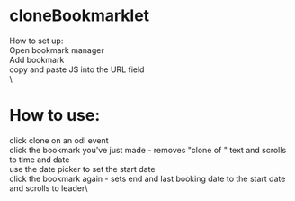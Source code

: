 # cloneBookmarklet
How to set up:\
Open bookmark manager\
Add bookmark\
copy and paste JS into the URL field\
\
# How to use:
click clone on an odl event\
click the bookmark you've just made - removes "clone of " text and scrolls to time and date\
use the date picker to set the start date\
click the bookmark again - sets end and last booking date to the start date and scrolls to leader\
